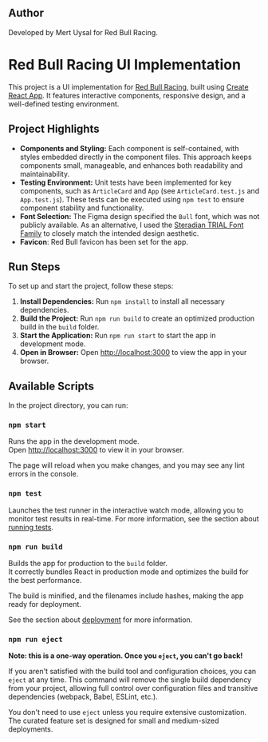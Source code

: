## Author

Developed by Mert Uysal for Red Bull Racing.

# Red Bull Racing UI Implementation

This project is a UI implementation for [Red Bull Racing](https://www.redbullracing.com/), built using [Create React App](https://github.com/facebook/create-react-app). It features interactive components, responsive design, and a well-defined testing environment.

## Project Highlights

- **Components and Styling:** Each component is self-contained, with styles embedded directly in the component files. This approach keeps components small, manageable, and enhances both readability and maintainability.
- **Testing Environment:** Unit tests have been implemented for key components, such as `ArticleCard` and `App` (see `ArticleCard.test.js` and `App.test.js`). These tests can be executed using `npm test` to ensure component stability and functionality.
- **Font Selection:** The Figma design specified the `Bull` font, which was not publicly available. As an alternative, I used the [Steradian TRIAL Font Family](https://www.cdnfonts.com/steradian-trial.font) to closely match the intended design aesthetic.
- **Favicon**: Red Bull favicon has been set for the app.


## Run Steps

To set up and start the project, follow these steps:

1. **Install Dependencies:** Run `npm install` to install all necessary dependencies.
2. **Build the Project:** Run `npm run build` to create an optimized production build in the `build` folder.
3. **Start the Application:** Run `npm run start` to start the app in development mode.
4. **Open in Browser:** Open [http://localhost:3000](http://localhost:3000) to view the app in your browser.

## Available Scripts

In the project directory, you can run:

### `npm start`

Runs the app in the development mode.  
Open [http://localhost:3000](http://localhost:3000) to view it in your browser.

The page will reload when you make changes, and you may see any lint errors in the console.

### `npm test`

Launches the test runner in the interactive watch mode, allowing you to monitor test results in real-time. For more information, see the section about [running tests](https://facebook.github.io/create-react-app/docs/running-tests).

### `npm run build`

Builds the app for production to the `build` folder.  
It correctly bundles React in production mode and optimizes the build for the best performance.

The build is minified, and the filenames include hashes, making the app ready for deployment.

See the section about [deployment](https://facebook.github.io/create-react-app/docs/deployment) for more information.

### `npm run eject`

**Note: this is a one-way operation. Once you `eject`, you can't go back!**

If you aren't satisfied with the build tool and configuration choices, you can `eject` at any time. This command will remove the single build dependency from your project, allowing full control over configuration files and transitive dependencies (webpack, Babel, ESLint, etc.).

You don't need to use `eject` unless you require extensive customization. The curated feature set is designed for small and medium-sized deployments.
